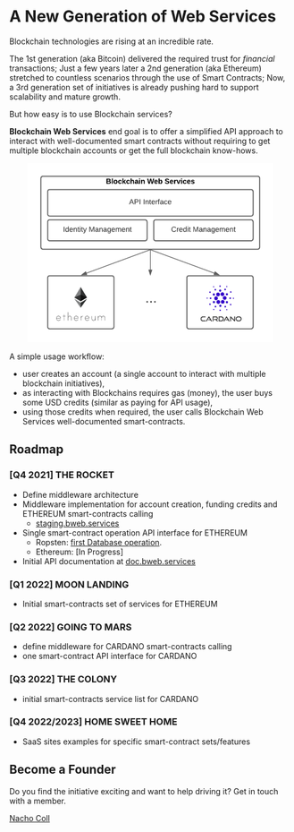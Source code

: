 # A New Generation of Web Services

Blockchain technologies are rising at an incredible rate.

The 1st generation (aka Bitcoin) delivered the required trust for *financial* transactions; Just a few years later a 2nd generation (aka Ethereum) stretched to countless scenarios through the use of Smart Contracts; Now, a 3rd generation set of initiatives is already pushing hard to support scalability and mature growth.

But how easy is to use Blockchain services?

**Blockchain Web Services** end goal is to offer a simplified API approach to interact with well-documented smart contracts without requiring to get multiple blockchain accounts or get the full blockchain know-hows.

<p align="center">
  <img src="img/BWS_API_Layer_small.png" />
</p>

A simple usage workflow:

- user creates an account (a single account to interact with multiple blockchain initiatives),
- as interacting with Blockchains requires gas (money), the user buys some USD credits (similar as paying for API usage),
- using those credits when required, the user calls Blockchain Web Services well-documented smart-contracts.

## Roadmap

### [Q4 2021] **THE ROCKET**

- Define middleware architecture
- Middleware implementation for account creation, funding credits and ETHEREUM smart-contracts calling
  - [staging.bweb.services](https://staging.bweb.services/)
- Single smart-contract operation API interface for ETHEREUM
  - Ropsten: [first Database operation](https://github.com/NachoColl/blockchain-web-services/tree/Ethereum.Database.Immutable/contracts/ethereum).
  - Ethereum: [In Progress]
- Initial API documentation at [doc.bweb.services](https://doc.bweb.services/)

### [Q1 2022] **MOON LANDING**

- Initial smart-contracts set of services for ETHEREUM

### [Q2 2022] **GOING TO MARS**

- define middleware for CARDANO smart-contracts calling
- one smart-contract API interface for CARDANO

### [Q3 2022] **THE COLONY**

- initial smart-contracts service list for CARDANO

### [Q4 2022/2023] **HOME SWEET HOME**

- SaaS sites examples for specific smart-contract sets/features

## Become a Founder

Do you find the initiative exciting and want to help driving it? Get in touch with a member.

[Nacho Coll](https://www.linkedin.com/in/nacho-coll/)
